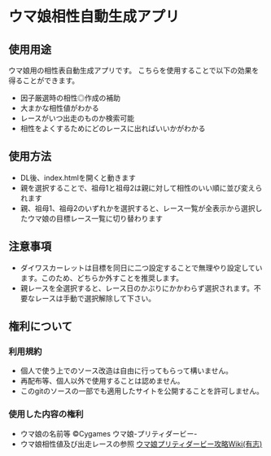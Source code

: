 # ウマ娘相性自動生成アプリ
## 使用用途
ウマ娘用の相性表自動生成アプリです。
こちらを使用することで以下の効果を得ることができます。
* 因子厳選時の相性◎作成の補助
* 大まかな相性値がわかる
* レースがいつ出走のものか検索可能
* 相性をよくするためにどのレースに出ればいいかがわかる

## 使用方法
* DL後、index.htmlを開くと動きます
* 親を選択することで、祖母1と祖母2は親に対して相性のいい順に並び変えられます
* 親、祖母1、祖母2のいずれかを選択すると、レース一覧が全表示から選択したウマ娘の目標レース一覧に切り替わります

## 注意事項
* ダイワスカーレットは目標を同日に二つ設定することで無理やり設定しています。このため、どちらか外すことを推奨します。
* 親レースを全選択すると、レース日のかぶりにかかわらず選択されます。不要なレースは手動で選択解除して下さい。

## 権利について
### 利用規約
* 個人で使う上でのソース改造は自由に行ってもらって構いません。
* 再配布等、個人以外で使用することは認めません。
* このgitのソースの一部でも適用したサイトを公開することを許可しません。
### 使用した内容の権利
* ウマ娘の名前等
 ©Cygames ウマ娘-プリティダービー-
* ウマ娘相性値及び出走レースの参照
 [ウマ娘プリティダービー攻略Wiki(有志)](https://umamusume.wikiru.jp/)

